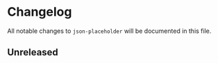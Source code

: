 # Changelog

All notable changes to `json-placeholder` will be documented in this file.

## Unreleased

